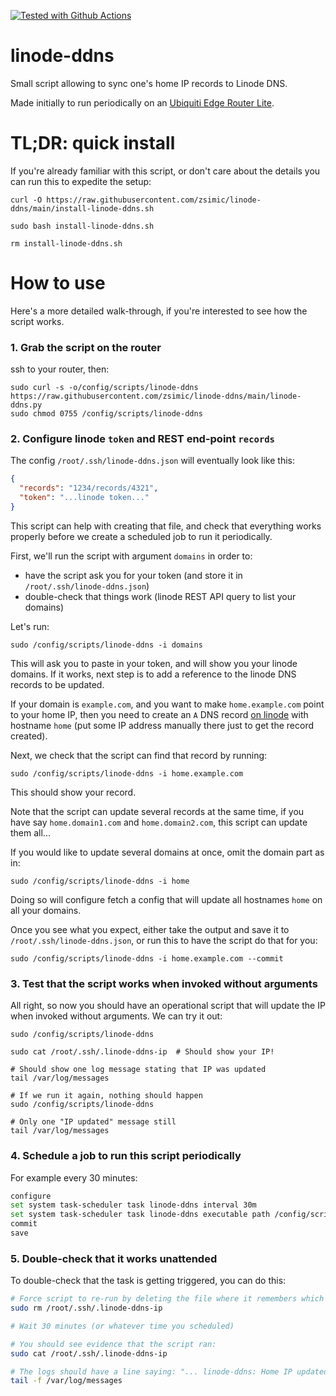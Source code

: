 [![Tested with Github Actions](https://github.com/zsimic/linode-ddns/workflows/Tests/badge.svg)](https://github.com/zsimic/linode-ddns/actions)

# linode-ddns

Small script allowing to sync one's home IP records to Linode DNS.

Made initially to run periodically on an [Ubiquiti Edge Router Lite](https://www.ui.com/edgemax/edgerouter-lite/).

# TL;DR: quick install

If you're already familiar with this script, or don't care about the details
you can run this to expedite the setup:

```
curl -O https://raw.githubusercontent.com/zsimic/linode-ddns/main/install-linode-ddns.sh

sudo bash install-linode-ddns.sh

rm install-linode-ddns.sh
```

# How to use

Here's a more detailed walk-through, if you're interested to see how the script works.

### 1. Grab the script on the router

ssh to your router, then:

```
sudo curl -s -o/config/scripts/linode-ddns https://raw.githubusercontent.com/zsimic/linode-ddns/main/linode-ddns.py
sudo chmod 0755 /config/scripts/linode-ddns
```

### 2. Configure linode `token` and REST end-point `records`

The config `/root/.ssh/linode-ddns.json` will eventually look like this:

```json
{
  "records": "1234/records/4321",
  "token": "...linode token..."
}
```

This script can help with creating that file, and check that everything works properly
before we create a scheduled job to run it periodically.

First, we'll run the script with argument `domains` in order to:

- have the script ask you for your token (and store it in `/root/.ssh/linode-ddns.json`)
- double-check that things work (linode REST API query to list your domains)

Let's run:

```
sudo /config/scripts/linode-ddns -i domains
```

This will ask you to paste in your token, and will show you your linode domains.
If it works, next step is to add a reference to the linode DNS records to be updated.

If your domain is `example.com`, and you want to make `home.example.com` point to your home IP,
then you need to create an `A` DNS record [on linode](https://cloud.linode.com/domains) 
with hostname `home` (put some IP address manually there just to get the record created).

Next, we check that the script can find that record by running:

```
sudo /config/scripts/linode-ddns -i home.example.com
```

This should show your record.

Note that the script can update several records at the same time, if you have say
`home.domain1.com` and `home.domain2.com`, this script can update them all...

If you would like to update several domains at once, omit the domain part as in: 

```
sudo /config/scripts/linode-ddns -i home
```

Doing so will configure fetch a config that will update all hostnames `home` on all your domains.

Once you see what you expect, either take the output and save it to `/root/.ssh/linode-ddns.json`,
or run this to have the script do that for you:

```
sudo /config/scripts/linode-ddns -i home.example.com --commit
```

### 3. Test that the script works when invoked without arguments

All right, so now you should have an operational script that will update the IP when invoked without arguments.
We can try it out:

```
sudo /config/scripts/linode-ddns

sudo cat /root/.ssh/.linode-ddns-ip  # Should show your IP!

# Should show one log message stating that IP was updated
tail /var/log/messages

# If we run it again, nothing should happen
sudo /config/scripts/linode-ddns

# Only one "IP updated" message still
tail /var/log/messages
```

### 4. Schedule a job to run this script periodically

For example every 30 minutes:

```bash
configure
set system task-scheduler task linode-ddns interval 30m
set system task-scheduler task linode-ddns executable path /config/scripts/linode-ddns
commit
save
```


### 5. Double-check that it works unattended

To double-check that the task is getting triggered, you can do this:

```bash
# Force script to re-run by deleting the file where it remembers which IP it last saw
sudo rm /root/.ssh/.linode-ddns-ip

# Wait 30 minutes (or whatever time you scheduled)

# You should see evidence that the script ran:
sudo cat /root/.ssh/.linode-ddns-ip

# The logs should have a line saying: "... linode-ddns: Home IP updated to ..."
tail -f /var/log/messages
```
